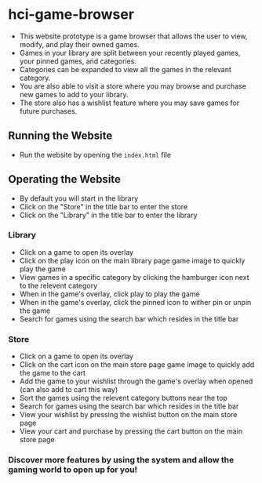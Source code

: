 # hci-game-browser
* This website prototype is a game browser that allows the user to view, modify, and play their owned games.
* Games in your library are split between your recently played games, your pinned games, and categories.
* Categories can be expanded to view all the games in the relevant category.
* You are also able to visit a store where you may browse and purchase new games to add to your library.
* The store also has a wishlist feature where you may save games for future purchases.

## Running the Website
* Run the website by opening the `index.html` file

## Operating the Website
* By default you will start in the library
* Click on the "Store" in the title bar to enter the store
* Click on the "Library" in the title bar to enter the library

### Library
* Click on a game to open its overlay
* Click on the play icon on the main library page game image to quickly play the game
* View games in a specific category by clicking the hamburger icon next to the relevent category
* When in the game's overlay, click play to play the game
* When in the game's overlay, click the pinned icon to wither pin or unpin the game
* Search for games using the search bar which resides in the title bar

### Store
* Click on a game to open its overlay
* Click on the cart icon on the main store page game image to quickly add the game to the cart
* Add the game to your wishlist through the game's overlay when opened (can also add to cart this way)
* Sort the games using the relevent category buttons near the top
* Search for games using the search bar which resides in the title bar
* View your wishlist by pressing the wishlist button on the main store page
* View your cart and purchase by pressing the cart button on the main store page

### Discover more features by using the system and allow the gaming world to open up for you!
